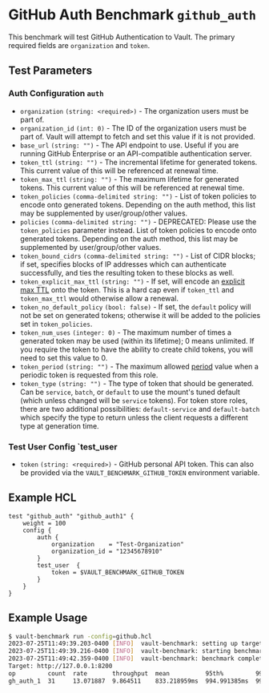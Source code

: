 # GitHub Auth Benchmark `github_auth`

This benchmark will test GitHub Authentication to Vault. The primary required fields are `organization` and `token`.

## Test Parameters

### Auth Configuration `auth`

- `organization` `(string: <required>)` - The organization users must be part of.
- `organization_id` `(int: 0)` - The ID of the organization users must be part of. Vault will attempt to fetch and set this value if it is not provided.
- `base_url` `(string: "")` - The API endpoint to use. Useful if you are running GitHub Enterprise or an API-compatible authentication server.
- `token_ttl` `(string: "")` - The incremental lifetime for generated tokens. This current value of this will be referenced at renewal time.
- `token_max_ttl` `(string: "")` - The maximum lifetime for generated tokens. This current value of this will be referenced at renewal time.
- `token_policies` `(comma-delimited string: "")` - List of token policies to encode onto generated tokens. Depending on the auth method, this list may be supplemented by user/group/other values.
- `policies` `(comma-delimited string: "")` - DEPRECATED: Please use the `token_policies` parameter instead. List of token policies to encode onto generated tokens. Depending on the auth method, this list may be supplemented by user/group/other values.
- `token_bound_cidrs` `(comma-delimited string: "")` - List of CIDR blocks; if set, specifies blocks of IP addresses which can authenticate successfully, and ties the resulting token to these blocks as well.
- `token_explicit_max_ttl` `(string: "")` - If set, will encode an [explicit max TTL](https://developer.hashicorp.com/vault/docs/concepts/tokens#token-time-to-live-periodic-tokens-and-explicit-max-ttls) onto the token. This is a hard cap even if `token_ttl` and `token_max_ttl` would otherwise allow a renewal.
- `token_no_default_policy` `(bool: false)` - If set, the `default` policy will not be set on generated tokens; otherwise it will be added to the policies set in `token_policies`.
- `token_num_uses` `(integer: 0)` - The maximum number of times a generated token may be used (within its lifetime); 0 means unlimited. If you require the token to have the ability to create child tokens, you will need to set this value to 0.
- `token_period` `(string: "")` - The maximum allowed [period](https://developer.hashicorp.com/vault/docs/concepts/tokens#token-time-to-live-periodic-tokens-and-explicit-max-ttls) value when a periodic token is requested from this role.
- `token_type` `(string: "")` - The type of token that should be generated. Can be `service`, `batch`, or `default` to use the mount's tuned default (which unless changed will be `service` tokens). For token store roles, there are two additional possibilities: `default-service` and `default-batch` which specify the type to return unless the client requests a different type at generation time.

### Test User Config `test_user

- `token` `(string: <required>)` - GitHub personal API token.  This can also be provided via the `VAULT_BENCHMARK_GITHUB_TOKEN` environment variable.

## Example HCL

```hcl
test "github_auth" "github_auth1" {
    weight = 100
    config {
        auth {
            organization    = "Test-Organization"
            organization_id = "12345678910"
        }
        test_user  {
            token = $VAULT_BENCHMARK_GITHUB_TOKEN
        }
    }
}
```

## Example Usage

```bash
$ vault-benchmark run -config=github.hcl
2023-07-25T11:49:39.203-0400 [INFO]  vault-benchmark: setting up targets
2023-07-25T11:49:39.216-0400 [INFO]  vault-benchmark: starting benchmarks: duration=2s
2023-07-25T11:49:42.359-0400 [INFO]  vault-benchmark: benchmark complete
Target: http://127.0.0.1:8200
op         count  rate       throughput  mean          95th%         99th%         successRatio
gh_auth_1  31     13.071887  9.864511    833.218959ms  994.991385ms  999.354042ms  100.00%
```
